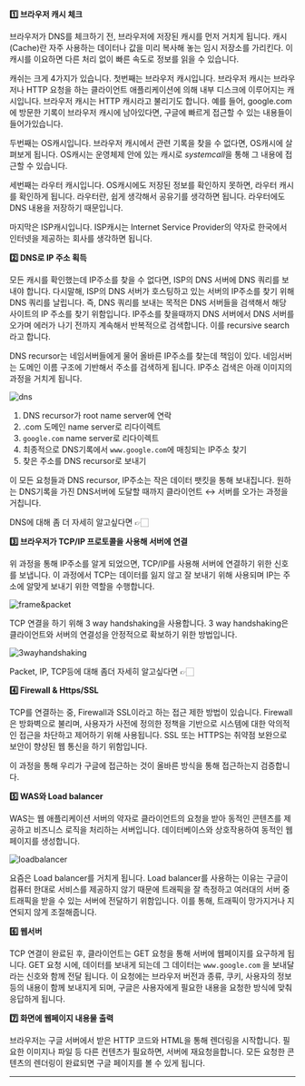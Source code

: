**1️⃣ 브라우저 캐시 체크**

브라우저가 DNS를 체크하기 전, 브라우저에 저장된 캐시를 먼저 거치게 됩니다. 캐시(Cache)란 자주 사용하는 데이터나 값을 미리 복사해 놓는 임시 저장소를 가리킨다. 이 캐시를 이요하면 다른 처리 없이 빠른 속도로 정보를 읽을 수 있습니다.

캐쉬는 크게 4가지가 있습니다. 첫번째는 브라우저 캐시입니다. 브라우저 캐시는 브라우저나 HTTP 요청을 하는 클라이언트 애플리케이션에 의해 내부 디스크에 이루어지는 캐시입니다. 브라우저 캐시는 HTTP 캐시라고 불리기도 합니다. 예를 들어, google.com에 방문한 기록이 브라우저 캐시에 남아있다면, 구글에 빠르게 접근할 수 있는 내용들이 들어가있습니다.

두번째는 OS캐시입니다. 브라우저 캐시에서 관련 기록을 찾을 수 없다면, OS캐시에 살펴보게 됩니다. OS캐시는 운영체제 안에 있는 캐시로 *systemcall*을 통해 그 내용에 접근할 수 있습니다.

세번째는 라우터 캐시입니다. OS캐시에도 저장된 정보를 확인하지 못하면, 라우터 캐시를 확인하게 됩니다. 라우터란, 쉽게 생각해서 공유기를 생각하면 됩니다. 라우터에도 DNS 내용을 저장하기 때문입니다.

마지막은 ISP캐시입니다. ISP캐시는 Internet Service Provider의 약자로 한국에서 인터넷을 제공하는 회사를 생각하면 됩니다.

**2️⃣ DNS로 IP 주소 획득**

모든 캐시를 확인했는데 IP주소를 찾을 수 없다면, ISP의 DNS 서버에 DNS 쿼리를 보내야 합니다. 다시말해, ISP의 DNS 서버가 호스팅하고 있는 서버의 IP주소를 찾기 위해 DNS 쿼리를 날립니다. 즉, DNS 쿼리를 보내는 목적은 DNS 서버들을 검색해서 해당 사이트의 IP 주소를 찾기 위함입니다. IP주소를 찾을때까지 DNS 서버에서 DNS 서버를 오가며 에러가 나기 전까지 계속해서 반복적으로 검색합니다. 이를 recursive search라고 합니다.

DNS recursor는 네임서버들에게 물어 올바른 IP주소를 찾는데 책임이 있다. 네임서버는 도메인 이름 구조에 기반해서 주소를 검색하게 됩니다. IP주소 검색은 아래 이미지의 과정을 거치게 됩니다.

![dns](https://github.com/user-attachments/assets/64e20910-5eaa-4016-b765-ffa614095e88)

1. DNS recursor가 root name server에 연락
2. .com 도메인 name server로 리다이렉트
3. `google.com` name server로 리다이렉트
4. 최종적으로 DNS기록에서 `www.google.com`에 매칭되는 IP주소 찾기
5. 찾은 주소를 DNS recursor로 보내기

이 모든 요청들과 DNS recursor, IP주소는 작은 데이터 팻킷을 통해 보내집니다. 원하는 DNS기록을 가진 DNS서버에 도달할 때까지 클라이언트 ↔︎ 서버를 오가는 과정을 거칩니다.

DNS에 대해 좀 더 자세히 알고싶다면 👉🏻 [](https://jay-h-blog.vercel.app/posts/WebCS/internet-network-dns, "DNS")

**3️⃣ 브라우저가 TCP/IP 프로토콜을 사용해 서버에 연결**

위 과정을 통해 IP주소를 알게 되었으면, TCP/IP를 사용해 서버에 연결하기 위한 신호를 보냅니다. 이 과정에서 TCP는 데이터를 잃지 않고 잘 보내기 위해 사용되며 IP는 주소에 알맞게 보내기 위한 역할을 수행합니다.

![frame&packet](https://github.com/user-attachments/assets/b3e34e58-49c9-4528-b171-0f2048b557d0)

TCP 연결을 하기 위해 3 way handshaking을 사용합니다. 3 way handshaking은 클라이언트와 서버의 연결성을 안정적으로 확보하기 위한 방법입니다.

![3wayhandshaking](https://github.com/user-attachments/assets/828a0556-005a-46fa-ad6c-c92e3b586caf)

Packet, IP, TCP등에 대해 좀더 자세히 알고싶다면 👉🏻 [](https://jay-h-blog.vercel.app/posts/WebCS/internet-network-ip, "IP") [](https://jay-h-blog.vercel.app/posts/WebCS/internet-network-tcp, "TCP") [](https://jay-h-blog.vercel.app/posts/WebCS/internet-network-port, "PORT")

**4️⃣ Firewall & Https/SSL**

TCP를 연결하는 중, Firewall과 SSL이라고 하는 접근 제한 방법이 있습니다. Firewall은 방화벽으로 불리며, 사용자가 사전에 정의한 정책을 기반으로 시스템에 대한 악의적인 접근을 차단하고 제어하기 위해 사용됩니다. SSL 또는 HTTPS는 취약점 보완으로 보안이 향샹된 웹 통신을 하기 위함입니다.

이 과정을 통해 우리가 구글에 접근하는 것이 올바른 방식을 통해 접근하는지 검증합니다.

**5️⃣ WAS와 Load balancer**

WAS는 웹 애플리케이션 서버의 약자로 클라이언트의 요청을 받아 동적인 콘텐츠를 제공하고 비즈니스 로직을 처리하는 서버입니다. 데이터베이스와 상호작용하여 동적인 웹 페이지를 생성합니다.

![loadbalancer](https://github.com/user-attachments/assets/b79b6c65-0a04-4a72-859c-77024de9a4f9)

요즘은 Load balancer를 거치게 됩니다. Load balancer를 사용하는 이유는 구글이 컴퓨터 한대로 서비스를 제공하지 않기 때문에 트래픽을 잘 측정하고 여러대의 서버 중 트래픽을 받을 수 있는 서버에 전달하기 위함입니다. 이를 통해, 트래픽이 망가지거나 지연되지 않게 조절해줍니다.

**6️⃣ 웹서버**

TCP 연결이 완료된 후, 클라이언트는 GET 요청을 통해 서버에 웹페이지를 요구하게 됩니다. GET 요청 시에, 데이터를 보내게 되는데 그 데이터는 `www.google.com` 을 보내달라는 신호와 함께 전달 됩니다. 이 요청에는 브라우저 버전과 종류, 쿠키, 사용자의 정보 등의 내용이 함께 보내지게 되며, 구글은 사용자에게 필요한 내용을 요청한 방식에 맞춰 응답하게 됩니다.

**7️⃣ 화면에 웹페이지 내용물 출력**

브라우저는 구글 서버에서 받은 HTTP 코드와 HTML을 통해 렌더링을 시작합니다. 필요한 이미지나 파일 등 다른 컨텐츠가 필요하면, 서버에 재요청을합니다. 모든 요청한 콘텐츠의 렌더링이 완료되면 구글 페이지를 볼 수 있게 됩니다.

---

[](https://brunch.co.kr/@seungjoonlernnx/100)

[](https://velog.io/@eassy/www.google.com%EC%9D%84-%EC%A3%BC%EC%86%8C%EC%B0%BD%EC%97%90%EC%84%9C-%EC%9E%85%EB%A0%A5%ED%95%98%EB%A9%B4-%EC%9D%BC%EC%96%B4%EB%82%98%EB%8A%94-%EC%9D%BC)

[](https://f-lab.kr/insight/web-server-was-load-balancing-20240717)
